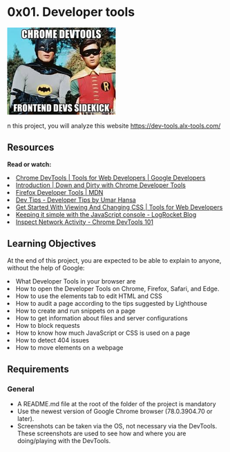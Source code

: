 # 0x01. Developer tools

<img src="meme.jpg">

n this project, you will analyze this website <a href="https://dev-tools.alx-tools.com/">https://dev-tools.alx-tools.com/</a>

## Resources
<b>Read or watch:</b>

<li>
    <a href ="https://intranet.alxswe.com/rltoken/a00xWFVG2r6G3lphxOFexA">
        Chrome DevTools | Tools for Web Developers | Google Developers
    </a>
</li>
<li>
    <a href ="https://intranet.alxswe.com/rltoken/NMYYMG44e0dZ2eb5uR4iUQ">
        Introduction | Down and Dirty with Chrome Developer Tools
    </a>
</li>
<li>
    <a href ="https://intranet.alxswe.com/rltoken/If7a66qWg4qxhKuNPRoJCw">
        Firefox Developer Tools | MDN
    </a>
</li>
<li>
    <a href ="https://intranet.alxswe.com/rltoken/rdGj_NA-X--rwekzt9bffQ">
        Dev Tips - Developer Tips by Umar Hansa
    </a>
</li>
<li>
    <a href ="https://intranet.alxswe.com/rltoken/rU_42ND20tHzosN2V1xP1w">
       Get Started With Viewing And Changing CSS | Tools for Web Developers
    </a>
</li>
<li>
    <a href ="https://intranet.alxswe.com/rltoken/UiqZ7pmI5L7BMr3ZaG4Bow">
        Keeping it simple with the JavaScript console - LogRocket Blog
    </a>
</li>
<li>
    <a href ="https://intranet.alxswe.com/rltoken/I_IHgn0hsaB1kee6RgU1SQ">
        Inspect Network Activity - Chrome DevTools 101
    </a>
</li>

## Learning Objectives
At the end of this project, you are expected to be able to explain to anyone, without the help of Google:

<li>What Developer Tools in your browser are</li>
<li>How to open the Developer Tools on Chrome, Firefox, Safari, and Edge.</li>
<li>How to use the elements tab to edit HTML and CSS</li>
<li>How to audit a page according to the tips suggested by Lighthouse</li>
<li>How to create and run snippets on a page</li>
<li>How to get information about files and server configurations</li>
<li>How to block requests</li>
<li>How to know how much JavaScript or CSS is used on a page</li>
<li>How to detect 404 issues</li>
<li>How to move elements on a webpage</li>

## Requirements
### General
<ul>
    <li>A README.md file at the root of the folder of the project is mandatory</li>
    <li>Use the newest version of Google Chrome browser (78.0.3904.70 or later).</li>
    <li>Screenshots can be taken via the OS, not necessary via the DevTools. These screenshots are used to see how and where you are doing/playing with the DevTools.</li>
</ul>



